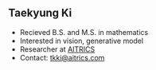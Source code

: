 ## Taekyung Ki

- Recieved B.S. and M.S. in mathematics
- Interested in vision, generative model
- Researcher at [AITRICS](https://www.aitrics.com)
- Contact: tkki@aitrics.com
